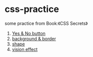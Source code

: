 # css-practice

some practice from Book:《CSS Secrets》

1. [Yes & No button](http://codepen.io/yrq110/pen/VmdNmL)
2. [background & border](http://codepen.io/yrq110/pen/ZBjaee)
3. [shape](http://codepen.io/yrq110/pen/dOwqag)
4. [vision effect](http://codepen.io/yrq110/pen/jyNexv)
